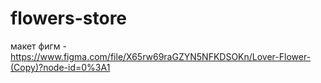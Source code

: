 # flowers-store

макет фигм  - https://www.figma.com/file/X65rw69raGZYN5NFKDSOKn/Lover-Flower-(Copy)?node-id=0%3A1
